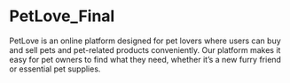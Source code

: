 # PetLove_Final
PetLove is an online platform designed for pet lovers where users can buy and sell pets and pet-related products conveniently. Our platform makes it easy for pet owners to find what they need, whether it’s a new furry friend or essential pet supplies.
